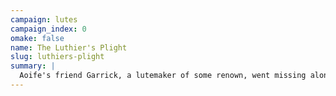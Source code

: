```yaml
---
campaign: lutes
campaign_index: 0
omake: false
name: The Luthier's Plight
slug: luthiers-plight
summary: |
  Aoife's friend Garrick, a lutemaker of some renown, went missing along with his newly-created masterpiece. Aoife and Jack discovered goblins living in the sewers below Jewel and rescued poor Garrick from the cooking pot; sadly, the masterwork lute had already been sent as tribute to the mysterious King of the Goblins.
---
```

